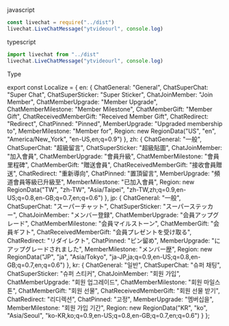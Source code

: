 javascript
```js
const livechat = require("../dist")
livechat.LiveChatMessage("ytvideourl", console.log)
```

typescript
```ts
import livechat from "../dist"
livechat.LiveChatMessage("ytvideourl", console.log)
```

Type

export const Localize = {
    en: {
        ChatGeneral: "General",
        ChatSuperChat: "Super Chat",
        ChatSuperSticker: "Super Sticker",
        ChatJoinMember: "Join Member",
        ChatMemberUpgrade: "Member Upgrade",
        ChatMemberMilestone: "Member Milestone",
        ChatMemberGift: "Member Gift",
        ChatReceivedMemberGift: "Received Member Gift",
        ChatRedirect: "Redirect",
        ChatPinned: "Pinned",
        MemberUpgrade: "Upgraded membership to",
        MemberMilestone: "Member for",
        Region: new RegionData("US", "en", "America/New_York", "en-US,en;q=0.9")
    },
    zh: {
        ChatGeneral: "一般",
        ChatSuperChat: "超級留言",
        ChatSuperSticker: "超級貼圖",
        ChatJoinMember: "加入會員",
        ChatMemberUpgrade: "會員升級",
        ChatMemberMilestone: "會員里程碑",
        ChatMemberGift: "贈送會員",
        ChatReceivedMemberGift: "接收會員贈送",
        ChatRedirect: "重新導向",
        ChatPinned: "置頂留言",
        MemberUpgrade: "頻道會員等級已升級至",
        MemberMilestone: "已加入會員",
        Region: new RegionData("TW", "zh-TW", "Asia/Taipei", "zh-TW,zh;q=0.9,en-US;q=0.8,en-GB;q=0.7,en;q=0.6")
    },
    jp: {
        ChatGeneral: "一般",
        ChatSuperChat: "スーパーチャット",
        ChatSuperSticker: "スーパーステッカー",
        ChatJoinMember: "メンバー登録",
        ChatMemberUpgrade: "会員アップグレード",
        ChatMemberMilestone: "会員マイルストーン",
        ChatMemberGift: "会員ギフト",
        ChatReceivedMemberGift: "会員プレゼントを受け取る",
        ChatRedirect: "リダイレクト",
        ChatPinned: "ピン留め",
        MemberUpgrade: "にアップグレードされました",
        MemberMilestone: "メンバー歴",
        Region: new RegionData("JP", "ja", "Asia/Tokyo", "ja-JP,ja;q=0.9,en-US;q=0.8,en-GB;q=0.7,en;q=0.6")
    },
    kr: {
        ChatGeneral: "일반",
        ChatSuperChat: "슈퍼 채팅",
        ChatSuperSticker: "슈퍼 스티커",
        ChatJoinMember: "회원 가입",
        ChatMemberUpgrade: "회원 업그레이드",
        ChatMemberMilestone: "회원 마일스톤",
        ChatMemberGift: "회원 선물",
        ChatReceivedMemberGift: "회원 선물 받기",
        ChatRedirect: "리디렉션",
        ChatPinned: "고정",
        MemberUpgrade: "멤버십을",
        MemberMilestone: "회원 가입 기간",
        Region: new RegionData("KR", "ko", "Asia/Seoul", "ko-KR,ko;q=0.9,en-US;q=0.8,en-GB;q=0.7,en;q=0.6")
    }
};